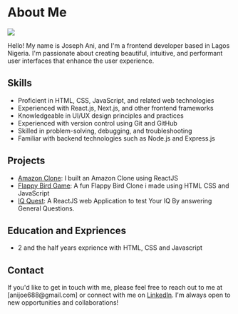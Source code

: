   <h1>About Me</h1>
  <img src=["https://user-images.githubusercontent.com/105864048/224562108-6dc5a9a8-95e3-4962-94c7-d1721d8ea22d.png](https://github.com/joe-ani/image-gallery/blob/main/images/Front%20End%20Developer.png?raw=true)"  />
    <p>Hello! My name is Joseph Ani, and I'm a frontend developer based in Lagos Nigeria. I'm passionate about creating beautiful, intuitive, and performant user interfaces that enhance the user experience.</p>
    <h2>Skills</h2>
    <ul>
      <li>Proficient in HTML, CSS, JavaScript, and related web technologies</li>
      <li>Experienced with React.js, Next.js, and other frontend frameworks</li>
      <li>Knowledgeable in UI/UX design principles and practices</li>
      <li>Experienced with version control using Git and GitHub</li>
      <li>Skilled in problem-solving, debugging, and troubleshooting</li>
      <li>Familiar with backend technologies such as Node.js and Express.js</li>
    </ul>
    <h2>Projects</h2>
    <ul>
      <li><a href="https://github.com/yourusername/projectname">Amazon Clone</a>: I built an Amazon Clone using ReactJS</li>
      <li><a href="https://github.com/joe-ani/Flappy-Bird-Game">Flappy Bird Game</a>: A fun Flappy Bird Clone i made using HTML CSS and JavaScript</li>
      <li><a href="https://github.com/joe-ani/quiz-quest-react-project">IQ Quest</a>: A ReactJS web Application to test Your IQ By answering General Questions.</li>
    </ul>
    <h2>Education and Expriences</h2>
    <ul>
      <li>2 and the half years exprience with HTML, CSS and Javascript</li>
    </ul>
    <h2>Contact</h2>
    <p>If you'd like to get in touch with me, please feel free to reach out to me at [anijoe688@gmail.com] or connect with me on <a href="https://www.linkedin.com/in/joseph-ani-85a84322a/">LinkedIn</a>. I'm always open to new opportunities and collaborations!</p>

